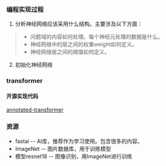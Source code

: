 ### 编程实现过程
1. 分析神经网络应该采用什么结构。主要涉及以下方面：
> * 问题域的内容如何处理。每个神经元处理的数据是什么。
> * 神经网络中的层之间的权重weight如何定义。
> * 神经网络层之间的阈值如何定义。
2. 初始化神经网络

### transformer
#### 开源实现代码
[annotated-transformer](https://github.com/harvardnlp/annotated-transformer)

### 资源
+ fastai -- AI库，推荐作为学习使用。包含很多的内容。
+ ImageNet -- 图片数据库，用于训练模型
+ 模型resnet18 -- 图像识别，用ImageNet进行训练